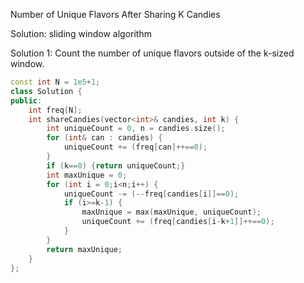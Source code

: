 Number of Unique Flavors After Sharing K Candies

Solution: sliding window algorithm

Solution 1:  Count the number of unique flavors outside of the k-sized window. 

```c++
const int N = 1e5+1;
class Solution {
public:
    int freq[N];
    int shareCandies(vector<int>& candies, int k) {
        int uniqueCount = 0, n = candies.size();
        for (int& can : candies) {
            uniqueCount += (freq[can]++==0);
        }
        if (k==0) {return uniqueCount;}
        int maxUnique = 0;
        for (int i = 0;i<n;i++) {
            uniqueCount -= (--freq[candies[i]]==0);
            if (i>=k-1) {
                maxUnique = max(maxUnique, uniqueCount);
                uniqueCount += (freq[candies[i-k+1]]++==0);
            }
        }
        return maxUnique;
    }
};
```